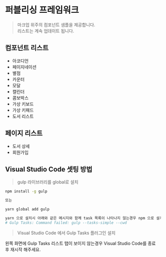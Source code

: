 # 퍼블리싱 프레임워크 
> 마크업 위주의 컴포넌트 샘플을 제공합니다.  
> 리스트는 계속 업데이트 됩니다.  


## 컴포넌트 리스트
* 아코디언
* 페이지네이션
* 별점  
* 카운터
* 모달
* 캘린더
* 콤보박스
* 가상 키보드
* 가상 키패드
* 도서 리스트


## 페이지 리스트
* 도서 상세 
* 회원가입


## Visual Studio Code 셋팅 방법 
  
> gulp 라이브러리를 global로 설치
```bash
npm install -g gulp

또는

yarn global add gulp

yarn 으로 설치시 아래와 같은 메시지와 함께 task 목록이 나타나지 않는경우 npm 으로 설치해주세요.
# Gulp Tasks: Command failed: gulp --tasks-simple --cwd 
```

> Visual Studio Code 에서 Gulp Tasks 플러그인 설치

왼쪽 화면에 Gulp Tasks 리스트 탭이 보이지 않는경우 Visual Studio Code를 종료 후 재시작 해주세요.
